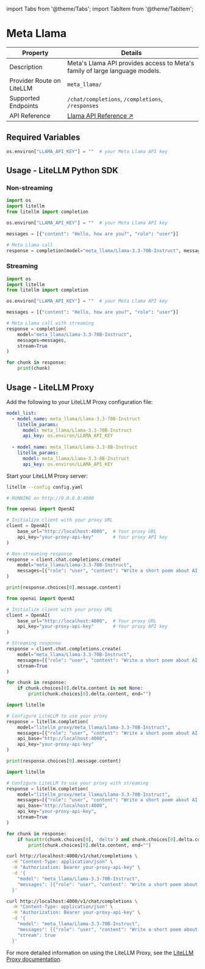 import Tabs from '@theme/Tabs';
import TabItem from '@theme/TabItem';

# Meta Llama

| Property | Details |
|-------|-------|
| Description | Meta's Llama API provides access to Meta's family of large language models. |
| Provider Route on LiteLLM | `meta_llama/` |
| Supported Endpoints | `/chat/completions`, `/completions`, `/responses` |
| API Reference | [Llama API Reference ↗](https://www.llama.com/products/llama-api/) |

## Required Variables

```python showLineNumbers title="Environment Variables"
os.environ["LLAMA_API_KEY"] = ""  # your Meta Llama API key
```
## Usage - LiteLLM Python SDK

### Non-streaming

```python showLineNumbers title="Meta Llama Non-streaming Completion"
import os
import litellm
from litellm import completion

os.environ["LLAMA_API_KEY"] = ""  # your Meta Llama API key

messages = [{"content": "Hello, how are you?", "role": "user"}]

# Meta Llama call
response = completion(model="meta_llama/Llama-3.3-70B-Instruct", messages=messages)
```

### Streaming

```python showLineNumbers title="Meta Llama Streaming Completion"
import os
import litellm
from litellm import completion

os.environ["LLAMA_API_KEY"] = ""  # your Meta Llama API key

messages = [{"content": "Hello, how are you?", "role": "user"}]

# Meta Llama call with streaming
response = completion(
    model="meta_llama/Llama-3.3-70B-Instruct", 
    messages=messages,
    stream=True
)

for chunk in response:
    print(chunk)
```


## Usage - LiteLLM Proxy


Add the following to your LiteLLM Proxy configuration file:

```yaml showLineNumbers title="config.yaml"
model_list:
  - model_name: meta_llama/Llama-3.3-70B-Instruct
    litellm_params:
      model: meta_llama/Llama-3.3-70B-Instruct
      api_key: os.environ/LLAMA_API_KEY
      
  - model_name: meta_llama/Llama-3.3-8B-Instruct
    litellm_params:
      model: meta_llama/Llama-3.3-8B-Instruct
      api_key: os.environ/LLAMA_API_KEY
```

Start your LiteLLM Proxy server:

```bash showLineNumbers title="Start LiteLLM Proxy"
litellm --config config.yaml

# RUNNING on http://0.0.0.0:4000
```

<Tabs>
<TabItem value="openai-sdk" label="OpenAI SDK">

```python showLineNumbers title="Meta Llama via Proxy - Non-streaming"
from openai import OpenAI

# Initialize client with your proxy URL
client = OpenAI(
    base_url="http://localhost:4000",  # Your proxy URL
    api_key="your-proxy-api-key"       # Your proxy API key
)

# Non-streaming response
response = client.chat.completions.create(
    model="meta_llama/Llama-3.3-70B-Instruct",
    messages=[{"role": "user", "content": "Write a short poem about AI."}]
)

print(response.choices[0].message.content)
```

```python showLineNumbers title="Meta Llama via Proxy - Streaming"
from openai import OpenAI

# Initialize client with your proxy URL
client = OpenAI(
    base_url="http://localhost:4000",  # Your proxy URL
    api_key="your-proxy-api-key"       # Your proxy API key
)

# Streaming response
response = client.chat.completions.create(
    model="meta_llama/Llama-3.3-70B-Instruct",
    messages=[{"role": "user", "content": "Write a short poem about AI."}],
    stream=True
)

for chunk in response:
    if chunk.choices[0].delta.content is not None:
        print(chunk.choices[0].delta.content, end="")
```

</TabItem>

<TabItem value="litellm-sdk" label="LiteLLM SDK">

```python showLineNumbers title="Meta Llama via Proxy - LiteLLM SDK"
import litellm

# Configure LiteLLM to use your proxy
response = litellm.completion(
    model="litellm_proxy/meta_llama/Llama-3.3-70B-Instruct",
    messages=[{"role": "user", "content": "Write a short poem about AI."}],
    api_base="http://localhost:4000",
    api_key="your-proxy-api-key"
)

print(response.choices[0].message.content)
```

```python showLineNumbers title="Meta Llama via Proxy - LiteLLM SDK Streaming"
import litellm

# Configure LiteLLM to use your proxy with streaming
response = litellm.completion(
    model="litellm_proxy/meta_llama/Llama-3.3-70B-Instruct",
    messages=[{"role": "user", "content": "Write a short poem about AI."}],
    api_base="http://localhost:4000",
    api_key="your-proxy-api-key",
    stream=True
)

for chunk in response:
    if hasattr(chunk.choices[0], 'delta') and chunk.choices[0].delta.content is not None:
        print(chunk.choices[0].delta.content, end="")
```

</TabItem>

<TabItem value="curl" label="cURL">

```bash showLineNumbers title="Meta Llama via Proxy - cURL"
curl http://localhost:4000/v1/chat/completions \
  -H "Content-Type: application/json" \
  -H "Authorization: Bearer your-proxy-api-key" \
  -d '{
    "model": "meta_llama/Llama-3.3-70B-Instruct",
    "messages": [{"role": "user", "content": "Write a short poem about AI."}]
  }'
```

```bash showLineNumbers title="Meta Llama via Proxy - cURL Streaming"
curl http://localhost:4000/v1/chat/completions \
  -H "Content-Type: application/json" \
  -H "Authorization: Bearer your-proxy-api-key" \
  -d '{
    "model": "meta_llama/Llama-3.3-70B-Instruct",
    "messages": [{"role": "user", "content": "Write a short poem about AI."}],
    "stream": true
  }'
```

</TabItem>
</Tabs>

For more detailed information on using the LiteLLM Proxy, see the [LiteLLM Proxy documentation](../providers/litellm_proxy).
